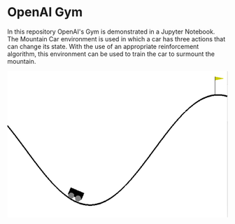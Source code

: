 # OpenAI Gym

In this repository OpenAI's Gym is demonstrated in a Jupyter Notebook. The Mountain Car environment is used in which a car has three actions that can change its state. With the use of an appropriate reinforcement algorithm, this environment can be used to train the car to surmount the mountain. 

![](mountain-car.gif)
